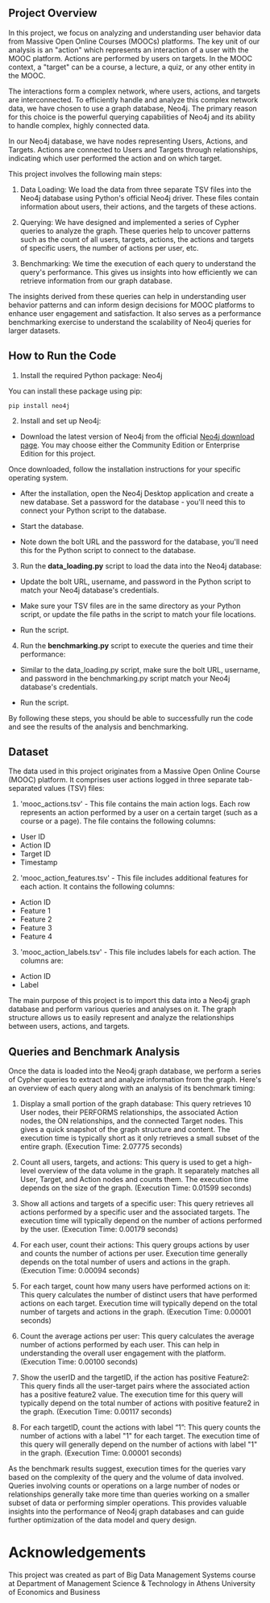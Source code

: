 ## Project Overview
In this project, we focus on analyzing and understanding user behavior data from Massive Open Online Courses (MOOCs) platforms. The key unit of our analysis is an "action" which represents an interaction of a user with the MOOC platform. Actions are performed by users on targets. In the MOOC context, a "target" can be a course, a lecture, a quiz, or any other entity in the MOOC.

The interactions form a complex network, where users, actions, and targets are interconnected. To efficiently handle and analyze this complex network data, we have chosen to use a graph database, Neo4j. The primary reason for this choice is the powerful querying capabilities of Neo4j and its ability to handle complex, highly connected data.

In our Neo4j database, we have nodes representing Users, Actions, and Targets. Actions are connected to Users and Targets through relationships, indicating which user performed the action and on which target.

This project involves the following main steps:

1. Data Loading: We load the data from three separate TSV files into the Neo4j database using Python's official Neo4j driver. These files contain information about users, their actions, and the targets of these actions.

1. Querying: We have designed and implemented a series of Cypher queries to analyze the graph. These queries help to uncover patterns such as the count of all users, targets, actions, the actions and targets of specific users, the number of actions per user, etc.

1. Benchmarking: We time the execution of each query to understand the query's performance. This gives us insights into how efficiently we can retrieve information from our graph database.

The insights derived from these queries can help in understanding user behavior patterns and can inform design decisions for MOOC platforms to enhance user engagement and satisfaction. It also serves as a performance benchmarking exercise to understand the scalability of Neo4j queries for larger datasets.

## How to Run the Code

1. Install the required Python package: Neo4j

You can install these package using pip:
```
pip install neo4j 
```
2. Install and set up Neo4j:

* Download the latest version of Neo4j from the official [Neo4j download page](https://neo4j.com/download/). You may choose either the Community Edition or Enterprise Edition for this project.

Once downloaded, follow the installation instructions for your specific operating system.

* After the installation, open the Neo4j Desktop application and create a new database. Set a password for the database - you'll need this to connect your Python script to the database.

* Start the database.

* Note down the bolt URL and the password for the database, you'll need this for the Python script to connect to the database.

3. Run the <b>data_loading.py</b> script to load the data into the Neo4j database:

* Update the bolt URL, username, and password in the Python script to match your Neo4j database's credentials.

* Make sure your TSV files are in the same directory as your Python script, or update the file paths in the script to match your file locations.

* Run the script.

4. Run the <b>benchmarking.py</b> script to execute the queries and time their performance:

* Similar to the data_loading.py script, make sure the bolt URL, username, and password in the benchmarking.py script match your Neo4j database's credentials.

* Run the script.

By following these steps, you should be able to successfully run the code and see the results of the analysis and benchmarking.

## Dataset
The data used in this project originates from a Massive Open Online Course (MOOC) platform. It comprises user actions logged in three separate tab-separated values (TSV) files:

1. 'mooc_actions.tsv' - This file contains the main action logs. Each row represents an action performed by a user on a certain target (such as a course or a page). The file contains the following columns:

* User ID
* Action ID
* Target ID
* Timestamp

2. 'mooc_action_features.tsv' - This file includes additional features for each action. It contains the following columns:

* Action ID
* Feature 1
* Feature 2
* Feature 3
* Feature 4

3. 'mooc_action_labels.tsv' - This file includes labels for each action. The columns are:

* Action ID
* Label

The main purpose of this project is to import this data into a Neo4j graph database and perform various queries and analyses on it. The graph structure allows us to easily represent and analyze the relationships between users, actions, and targets.

## Queries and Benchmark Analysis

Once the data is loaded into the Neo4j graph database, we perform a series of Cypher queries to extract and analyze information from the graph. Here's an overview of each query along with an analysis of its benchmark timing:

1. Display a small portion of the graph database: This query retrieves 10 User nodes, their PERFORMS relationships, the associated Action nodes, the ON relationships, and the connected Target nodes. This gives a quick snapshot of the graph structure and content. The execution time is typically short as it only retrieves a small subset of the entire graph. (Execution Time: 2.07775 seconds)

1. Count all users, targets, and actions: This query is used to get a high-level overview of the data volume in the graph. It separately matches all User, Target, and Action nodes and counts them. The execution time depends on the size of the graph. (Execution Time: 0.01599 seconds)

1. Show all actions and targets of a specific user: This query retrieves all actions performed by a specific user and the associated targets. The execution time will typically depend on the number of actions performed by the user. (Execution Time: 0.00179 seconds)

1. For each user, count their actions: This query groups actions by user and counts the number of actions per user. Execution time generally depends on the total number of users and actions in the graph. (Execution Time: 0.00094 seconds)

1. For each target, count how many users have performed actions on it: This query calculates the number of distinct users that have performed actions on each target. Execution time will typically depend on the total number of targets and actions in the graph. (Execution Time: 0.00001 seconds)

1. Count the average actions per user: This query calculates the average number of actions performed by each user. This can help in understanding the overall user engagement with the platform. (Execution Time: 0.00100 seconds)

1. Show the userID and the targetID, if the action has positive Feature2: This query finds all the user-target pairs where the associated action has a positive feature2 value. The execution time for this query will typically depend on the total number of actions with positive feature2 in the graph. (Execution Time: 0.00117 seconds)

1. For each targetID, count the actions with label “1”: This query counts the number of actions with a label "1" for each target. The execution time of this query will generally depend on the number of actions with label "1" in the graph. (Execution Time: 0.00001 seconds)

As the benchmark results suggest, execution times for the queries vary based on the complexity of the query and the volume of data involved. Queries involving counts or operations on a large number of nodes or relationships generally take more time than queries working on a smaller subset of data or performing simpler operations. This provides valuable insights into the performance of Neo4j graph databases and can guide further optimization of the data model and query design.

# Acknowledgements
This project was created as part of Big Data Management Systems course at Department of Management Science & Technology in Athens University of Economics and Business
